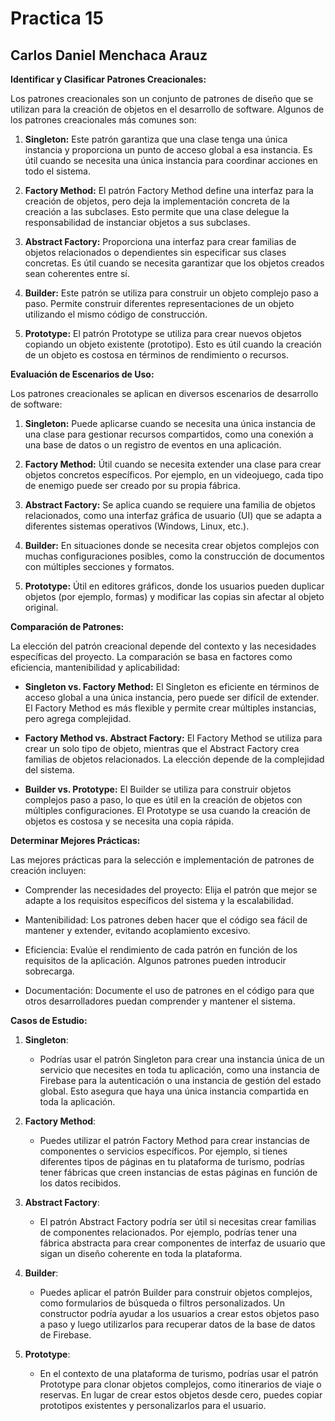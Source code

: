 # Practica 15
## Carlos Daniel Menchaca Arauz

**Identificar y Clasificar Patrones Creacionales:**

Los patrones creacionales son un conjunto de patrones de diseño que se utilizan para la creación de objetos en el desarrollo de software. Algunos de los patrones creacionales más comunes son:

1. **Singleton:** Este patrón garantiza que una clase tenga una única instancia y proporciona un punto de acceso global a esa instancia. Es útil cuando se necesita una única instancia para coordinar acciones en todo el sistema.

2. **Factory Method:** El patrón Factory Method define una interfaz para la creación de objetos, pero deja la implementación concreta de la creación a las subclases. Esto permite que una clase delegue la responsabilidad de instanciar objetos a sus subclases.

3. **Abstract Factory:** Proporciona una interfaz para crear familias de objetos relacionados o dependientes sin especificar sus clases concretas. Es útil cuando se necesita garantizar que los objetos creados sean coherentes entre sí.

4. **Builder:** Este patrón se utiliza para construir un objeto complejo paso a paso. Permite construir diferentes representaciones de un objeto utilizando el mismo código de construcción.

5. **Prototype:** El patrón Prototype se utiliza para crear nuevos objetos copiando un objeto existente (prototipo). Esto es útil cuando la creación de un objeto es costosa en términos de rendimiento o recursos.

**Evaluación de Escenarios de Uso:**

Los patrones creacionales se aplican en diversos escenarios de desarrollo de software:

1. **Singleton:** Puede aplicarse cuando se necesita una única instancia de una clase para gestionar recursos compartidos, como una conexión a una base de datos o un registro de eventos en una aplicación.

2. **Factory Method:** Útil cuando se necesita extender una clase para crear objetos concretos específicos. Por ejemplo, en un videojuego, cada tipo de enemigo puede ser creado por su propia fábrica.

3. **Abstract Factory:** Se aplica cuando se requiere una familia de objetos relacionados, como una interfaz gráfica de usuario (UI) que se adapta a diferentes sistemas operativos (Windows, Linux, etc.).

4. **Builder:** En situaciones donde se necesita crear objetos complejos con muchas configuraciones posibles, como la construcción de documentos con múltiples secciones y formatos.

5. **Prototype:** Útil en editores gráficos, donde los usuarios pueden duplicar objetos (por ejemplo, formas) y modificar las copias sin afectar al objeto original.

**Comparación de Patrones:**

La elección del patrón creacional depende del contexto y las necesidades específicas del proyecto. La comparación se basa en factores como eficiencia, mantenibilidad y aplicabilidad:

- **Singleton vs. Factory Method:** El Singleton es eficiente en términos de acceso global a una única instancia, pero puede ser difícil de extender. El Factory Method es más flexible y permite crear múltiples instancias, pero agrega complejidad.

- **Factory Method vs. Abstract Factory:** El Factory Method se utiliza para crear un solo tipo de objeto, mientras que el Abstract Factory crea familias de objetos relacionados. La elección depende de la complejidad del sistema.

- **Builder vs. Prototype:** El Builder se utiliza para construir objetos complejos paso a paso, lo que es útil en la creación de objetos con múltiples configuraciones. El Prototype se usa cuando la creación de objetos es costosa y se necesita una copia rápida.

**Determinar Mejores Prácticas:**

Las mejores prácticas para la selección e implementación de patrones de creación incluyen:

- Comprender las necesidades del proyecto: Elija el patrón que mejor se adapte a los requisitos específicos del sistema y la escalabilidad.

- Mantenibilidad: Los patrones deben hacer que el código sea fácil de mantener y extender, evitando acoplamiento excesivo.

- Eficiencia: Evalúe el rendimiento de cada patrón en función de los requisitos de la aplicación. Algunos patrones pueden introducir sobrecarga.

- Documentación: Documente el uso de patrones en el código para que otros desarrolladores puedan comprender y mantener el sistema.

**Casos de Estudio:**

1. **Singleton**:
   - Podrías usar el patrón Singleton para crear una instancia única de un servicio que necesites en toda tu aplicación, como una instancia de Firebase para la autenticación o una instancia de gestión del estado global. Esto asegura que haya una única instancia compartida en toda la aplicación.

2. **Factory Method**:
   - Puedes utilizar el patrón Factory Method para crear instancias de componentes o servicios específicos. Por ejemplo, si tienes diferentes tipos de páginas en tu plataforma de turismo, podrías tener fábricas que creen instancias de estas páginas en función de los datos recibidos.

3. **Abstract Factory**:
   - El patrón Abstract Factory podría ser útil si necesitas crear familias de componentes relacionados. Por ejemplo, podrías tener una fábrica abstracta para crear componentes de interfaz de usuario que sigan un diseño coherente en toda la plataforma.

4. **Builder**:
   - Puedes aplicar el patrón Builder para construir objetos complejos, como formularios de búsqueda o filtros personalizados. Un constructor podría ayudar a los usuarios a crear estos objetos paso a paso y luego utilizarlos para recuperar datos de la base de datos de Firebase.

5. **Prototype**:
   - En el contexto de una plataforma de turismo, podrías usar el patrón Prototype para clonar objetos complejos, como itinerarios de viaje o reservas. En lugar de crear estos objetos desde cero, puedes copiar prototipos existentes y personalizarlos para el usuario.
